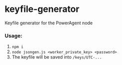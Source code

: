 # keyfile-generator
Keyfile generator for the PowerAgent node

### Usage:

1. `npm i`
2. `node jsongen.js <worker_private_key> <password>`
3. The keyfile will be saved into `/keys/UTC-...`
